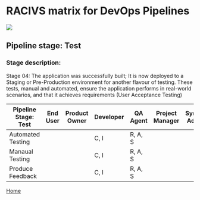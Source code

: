 # __RACIVS matrix for DevOps Pipelines__   

<img src="https://user-images.githubusercontent.com/10748736/112030685-6c81be80-8b32-11eb-94b8-c2c01b8f4581.png">

## __Pipeline stage:__  Test  
### __Stage description:__  
Stage 04: The application was successfully built; It is now deployed to a Staging or Pre-Production environment for another flavour of testing. These tests, manual and automated, ensure the application performs in real-world scenarios, and that it achieves requirements (User Acceptance Testing)  

| Pipeline Stage:<br>Test      | End User | Product Owner | Developer | QA Agent | Project Manager | System Admin |
|----------------------------- |--------- |-------------- |---------- |--------- |---------------- |------------- |
| Automated Testing            |          |               | C, I      | R, A, S  |                 |              |
| Manaual Testing              |          |               | C, I      | R, A, S  |                 |              |
| Produce Feedback             |          |               | C, I      | R, A, S  |                 |              |
  
  
[Home](../index.md)  
